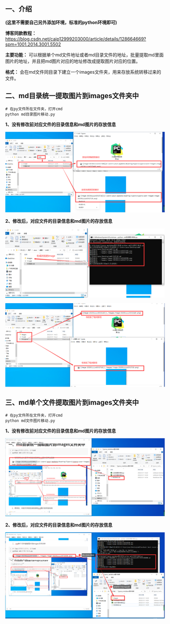 ## 一、介绍

**(这里不需要自己另外添加环境，标准的python环境即可)**

**博客同款教程：**  
https://blog.csdn.net/caip12999203000/article/details/128664669?spm=1001.2014.3001.5502


**主要功能：** 可以根据单个md文件地址或者md目录文件的地址，批量提取md里面图片的地址，并且把md图片对应的地址修改成提取图片对应的位置。

**格式：** 会在md文件同目录下建立一个images文件夹，用来存放系统转移过来的文件。

## 二、md目录统一提取图片到images文件夹中

```she
# 在py文件所在文件夹，打开cmd
python md目录图片移动.py
```

**1、没有修改前对应文件的目录信息和md图片的存放信息**

![image-20230111143208617](./images/image-20230111143208617.png)

**2、修改后，对应文件的目录信息和md图片的存放信息**

![image-20230111143326825](./images/image-20230111143326825.png)

![image-20230111143436831](./images/image-20230111143436831.png)

## 三、md单个文件提取图片到images文件夹中

```she
# 在py文件所在文件夹，打开cmd
python md文件图片移动.py
```

**1、没有修改前对应文件的目录信息和md图片的存放信息**

![image-20230111143724595](./images/image-20230111143724595.png)

**2、修改后，对应文件的目录信息和md图片的存放信息**

![image-20230111144114308](./images/image-20230111144114308.png)
